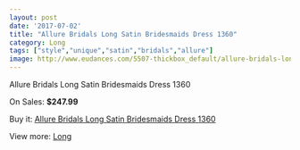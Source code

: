 ```yaml
---
layout: post
date: '2017-07-02'
title: "Allure Bridals Long Satin Bridesmaids Dress 1360"
category: Long
tags: ["style","unique","satin","bridals","allure"]
image: http://www.eudances.com/5507-thickbox_default/allure-bridals-long-satin-bridesmaids-dress-1360.jpg
---
```

Allure Bridals Long Satin Bridesmaids Dress 1360

On Sales: **$247.99**
<a href="https://www.eudances.com/en/long/1889-allure-bridals-long-satin-bridesmaids-dress-1360.html"><amp-img layout="responsive" width="600" height="600" src="//www.eudances.com/5507-thickbox_default/allure-bridals-long-satin-bridesmaids-dress-1360.jpg" alt="Allure Bridals Long Satin Bridesmaids Dress 1360 0" /></a>
<a href="https://www.eudances.com/en/long/1889-allure-bridals-long-satin-bridesmaids-dress-1360.html"><amp-img layout="responsive" width="600" height="600" src="//www.eudances.com/5508-thickbox_default/allure-bridals-long-satin-bridesmaids-dress-1360.jpg" alt="Allure Bridals Long Satin Bridesmaids Dress 1360 1" /></a>

Buy it: [Allure Bridals Long Satin Bridesmaids Dress 1360](https://www.eudances.com/en/long/1889-allure-bridals-long-satin-bridesmaids-dress-1360.html "Allure Bridals Long Satin Bridesmaids Dress 1360")

View more: [Long](https://www.eudances.com/en/21-long "Long")